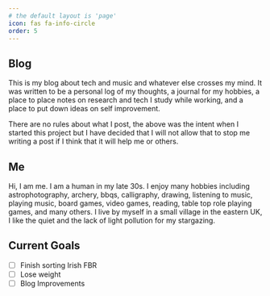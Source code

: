 ```yaml
---
# the default layout is 'page'
icon: fas fa-info-circle
order: 5
---
```


## Blog
This is my blog about tech and music and whatever else crosses my mind. It was written to be a personal log of my thoughts, a journal for my hobbies, a place to place notes on research and tech I study while working, and a place to put down ideas on self improvement.

There are no rules about what I post, the above was the intent when I started this project but I have decided that I will not allow that to stop me writing a post if I think that it will help me or others.

## Me
Hi, I am me. I am a human in my late 30s. I enjoy many hobbies including astrophotography, archery, bbqs, calligraphy, drawing, listening to music, playing music, board games, video games, reading, table top role playing games, and many others. I live by myself in a small village in the eastern UK, I like the quiet and the lack of light pollution for my stargazing.

## Current Goals
- [ ] Finish sorting Irish FBR
- [ ] Lose weight
- [ ] Blog Improvements

